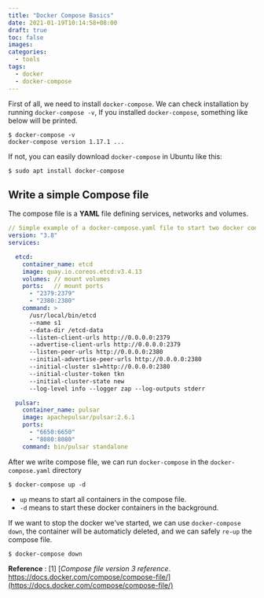 ```yaml
---
title: "Docker Compose Basics"
date: 2021-01-19T10:14:58+08:00
draft: true
toc: false
images:
categories:
  - tools
tags:
  - docker
  - docker-compose
---
```


First of all, we need to install `docker-compose`. We can check installation by running `docker-compose -v`, If you installed `docker-compose`, something like below will be printed.
```shell
$ docker-compose -v
docker-compose version 1.17.1 ...
```

If not, you can easily download `docker-compose` in Ubuntu like this:
```shell
$ sudo apt install docker-compose
```
## Write a simple Compose file
The compose file is a **YAML** file defining services, networks and volumes.

```yaml
// Simple example of a docker-compose.yaml file to start two docker containers.
version: "3.8"
services:

  etcd:
    container_name: etcd
    image: quay.io.coreos.etcd:v3.4.13
    volumes: // mount volumes
    ports:   // mount ports
      - "2379:2379"
      - "2380:2380"
    command: >
      /usr/local/bin/etcd
      --name s1
      --data-dir /etcd-data
      --listen-client-urls http://0.0.0.0:2379
      --advertise-client-urls http://0.0.0.0:2379
      --listen-peer-urls http://0.0.0.0:2380
      --initial-advertise-peer-urls http://0.0.0.0:2380
      --initial-cluster s1=http://0.0.0.0:2380
      --initial-cluster-token tkn
      --initial-cluster-state new
      --log-level info --logger zap --log-outputs stderr

  pulsar:
    container_name: pulsar
    image: apachepulsar/pulsar:2.6.1
    ports:
      - "6650:6650"
      - "8080:8080"
    command: bin/pulsar standalone
```

After we write compose file, we can run `docker-compose` in the `docker-compose.yaml` directory

```shell
$ docker-compose up -d
```
- `up` means to start all containers in the compose file.
- `-d` means to start these docker containers in the background.

If we want to stop the docker we've started, we can use `docker-compose down`, the container will be automaticly deleted, and we can safely `re-up` the compose file.
```shell
$ docker-compose down
```

**Reference**
: [1] [*Compose file version 3 reference*. https://docs.docker.com/compose/compose-file/](https://docs.docker.com/compose/compose-file/)
